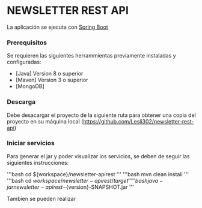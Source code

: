 # NEWSLETTER REST API

La aplicación se ejecuta con [Spring Boot](https://spring.io/projects/spring-boot/)


### Prerequisitos
Se requieren las siguientes herrammientas previamente instaladas y configuradas:
* [Java] Version 8 o superior
* [Maven] Version 3 o superior
* [MongoDB] 

### Descarga
Debe desacargar el proyecto de la siguiente ruta para obtener una copia del proyecto en su máquina local
(https://github.com/Lesli302/newsletter-rest-api)

### Iniciar servicios
Para generar el jar y poder visualizar los servicios, se deben de seguir las siguientes instrucciones:

'''bash
cd ${workspace}/newsletter-apirest
'''
'''bash
mvn clean install
'''
'''bash
cd ${workspace}/newsletter-apirest/target
'''
'''bash
java -jar newsletter-apirest-${version}-SNAPSHOT.jar
'''

Tambien se pueden realizar 